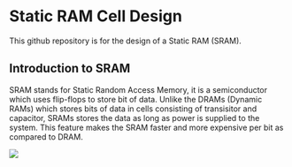 # Static RAM Cell Design
This github repository is for the design of a Static RAM (SRAM).

## Introduction to SRAM
SRAM stands for Static Random Access Memory, it is a semiconductor which uses flip-flops to store bit of data. 
Unlike the DRAMs (Dynamic RAMs) which stores bits of data in cells consisting of transisitor and capacitor, SRAMs stores the data as long as power is supplied to the system.
This feature makes the SRAM faster and more expensive per bit as compared to DRAM.
<p>
  <img src="D:\SRAM\Images\Basic SRAM cell.png">
</p>

